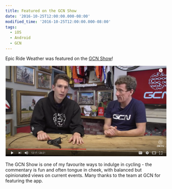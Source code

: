 ```yaml
---
title: Featured on the GCN Show
date: '2016-10-25T12:00:00.000-08:00'
modified_time: '2016-10-25T12:00:00.000-08:00'
tags:
  - iOS
  - Android
  - GCN
---
```


Epic Ride Weather was featured on the [GCN Show](https://www.youtube.com/watch?v=-aSCBcGdNG0&t=13m5s)!

<div class="embed-responsive embed-responsive-16by9">
  <img class="embed-responsive-item" src="/epic-ride-weather/images/gcn-show.png" onclick="document.getElementById('gcnshow').style.display='block'; this.style.display='none'" style="cursor:pointer"/>
  <iframe id="gcnshow" class="embed-responsive-item" src="https://www.youtube.com/embed/-aSCBcGdNG0?start=788&autoplay=1" frameborder="0" style="display:none;" allowfullscreen></iframe>
</div>

The GCN Show is one of my favourite ways to indulge in cycling - the commentary is fun and often tongue in cheek, with balanced but opinionated views on current events.  Many thanks to the team at GCN for featuring the app.
